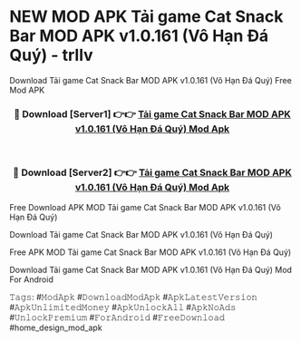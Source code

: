 # NEW MOD APK Tải game Cat Snack Bar MOD APK v1.0.161 (Vô Hạn Đá Quý) - trllv
Download Tải game Cat Snack Bar MOD APK v1.0.161 (Vô Hạn Đá Quý) Free Mod APK

<div align="center">
<h3>🔴 Download [Server1] 👉👉 <a href="https://apk-comot.site?title=Tải_game_Cat_Snack_Bar_MOD_APK_v1.0.161_(Vô_Hạn_Đá_Quý)">Tải game Cat Snack Bar MOD APK v1.0.161 (Vô Hạn Đá Quý) Mod Apk</a></h3><br>

<h3>🔴 Download [Server2] 👉👉 <a href="https://apk-comot.site?title=Tải_game_Cat_Snack_Bar_MOD_APK_v1.0.161_(Vô_Hạn_Đá_Quý)">Tải game Cat Snack Bar MOD APK v1.0.161 (Vô Hạn Đá Quý) Mod Apk</a></h3>
</div>


Free Download APK MOD Tải game Cat Snack Bar MOD APK v1.0.161 (Vô Hạn Đá Quý)

Download Tải game Cat Snack Bar MOD APK v1.0.161 (Vô Hạn Đá Quý) 

Free APK MOD Tải game Cat Snack Bar MOD APK v1.0.161 (Vô Hạn Đá Quý) 

Download Tải game Cat Snack Bar MOD APK v1.0.161 (Vô Hạn Đá Quý) Mod For Android

𝚃𝚊𝚐𝚜: #𝙼𝚘𝚍𝙰𝚙𝚔 #𝙳𝚘𝚠𝚗𝚕𝚘𝚊𝚍𝙼𝚘𝚍𝙰𝚙𝚔 #𝙰𝚙𝚔𝙻𝚊𝚝𝚎𝚜𝚝𝚅𝚎𝚛𝚜𝚒𝚘𝚗 #𝙰𝚙𝚔𝚄𝚗𝚕𝚒𝚖𝚒𝚝𝚎𝚍𝙼𝚘𝚗𝚎𝚢 #𝙰𝚙𝚔𝚄𝚗𝚕𝚘𝚌𝚔𝙰𝚕𝚕 #𝙰𝚙𝚔𝙽𝚘𝙰𝚍𝚜 #𝚄𝚗𝚕𝚘𝚌𝚔𝙿𝚛𝚎𝚖𝚒𝚞𝚖 #𝙵𝚘𝚛𝙰𝚗𝚍𝚛𝚘𝚒𝚍 #𝙵𝚛𝚎𝚎𝙳𝚘𝚠𝚗𝚕𝚘𝚊𝚍 #home_design_mod_apk